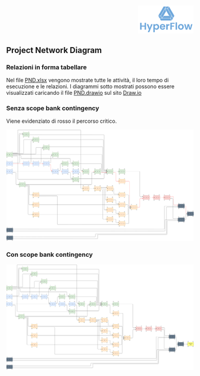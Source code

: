 <p style="text-align: right;">
  <img src="https://github.com/Lorenzo-Gardini/Project-Management/blob/main/report/images/hyperflow_logo.png?raw=true" alt="Logo" style="width: 150px;"/>
</p>

## Project Network Diagram

### Relazioni in forma tabellare

Nel file [PND.xlsx](../files/PND.xlsx) vengono mostrate tutte le attività, il loro tempo di esecuzione e le relazioni. I diagrammi sotto mostrati possono essere visualizzati caricando il file [PND.drawio](../files/PND.drawio) sul sito [Draw.io](https://app.diagrams.net/)


### Senza scope bank contingency

Viene evidenziato di rosso il percorso critico.

<p style="text-align: center;">
  <img src="https://github.com/Lorenzo-Gardini/Project-Management/blob/main/report/images/PND_no_contingency.png?raw=true" alt="PND no contingency" style="width: 800px;"/>
</p>

### Con scope bank contingency

<p style="text-align: center;">
  <img src="https://github.com/Lorenzo-Gardini/Project-Management/blob/main/report/images/PND_with_contingency.png?raw=true" alt="PND with contingency" style="width: 800px;"/>
</p>